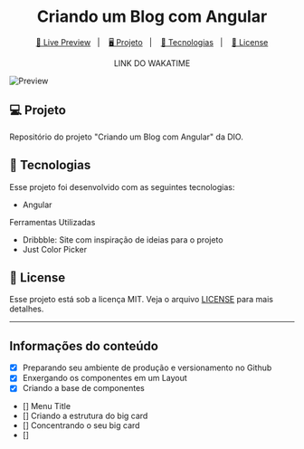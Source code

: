 <h1 align="center">
  Criando um Blog com Angular
</h1>

<p align="center">
  <a href="https://dio-blog-com-angular.vercel.app/">🔗 Live Preview</a>&nbsp;&nbsp;&nbsp;|&nbsp;&nbsp;&nbsp;
  <a href="#-projeto">🖥️ Projeto</a>&nbsp;&nbsp;&nbsp;|&nbsp;&nbsp;&nbsp;
  <a href="#-tecnologias">🚀 Tecnologias</a>&nbsp;&nbsp;&nbsp;|&nbsp;&nbsp;&nbsp;
  <a href="#-license">📝 License</a>
</p>

<p align="center">
  LINK DO WAKATIME
</p>

![Preview](./assets/preview.jpg)

## 💻 Projeto

Repositório do projeto "Criando um Blog com Angular" da DIO.

## 🚀 Tecnologias

Esse projeto foi desenvolvido com as seguintes tecnologias:

- Angular

Ferramentas Utilizadas

- Dribbble: Site com inspiração de ideias para o projeto
- Just Color Picker

## 📝 License

Esse projeto está sob a licença MIT. Veja o arquivo [LICENSE](LICENSE) para mais detalhes.

---

## Informações do conteúdo

- [x] Preparando seu ambiente de produção e versionamento no Github
- [x] Enxergando os componentes em um Layout
- [x] Criando a base de componentes
- [] Menu Title
- [] Criando a estrutura do big card
- [] Concentrando o seu big card
- [] 
